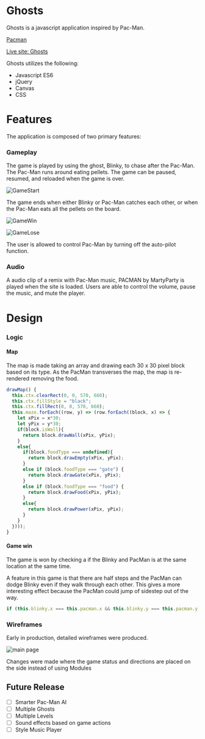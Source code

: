 # Ghosts

Ghosts is a javascript application inspired by Pac-Man.

[Pacman](http://pacman.com/en/)

[Live site: Ghosts](https://viz-eight7six.github.io/ghosts/)

Ghosts utilizes the following:

- Javascript ES6
- jQuery
- Canvas
- CSS

# Features

The application is composed of two primary features:

### Gameplay

The game is played by using the ghost, Blinky, to chase after the Pac-Man. The Pac-Man runs around eating pellets. The game can be paused, resumed, and reloaded when the game is over.

![GameStart](http://res.cloudinary.com/cloud-vinson/image/upload/v1490983377/Screen_Shot_2017-03-31_at_10.47.29_AM_xdx1w8.png)

The game ends when either Blinky or Pac-Man catches each other, or when the Pac-Man eats all the pellets on the board.

![GameWin](http://res.cloudinary.com/cloud-vinson/image/upload/v1490983377/Screen_Shot_2017-03-31_at_10.33.25_AM_xhgytt.png)

![GameLose](http://res.cloudinary.com/cloud-vinson/image/upload/v1490983377/Screen_Shot_2017-03-31_at_10.51.08_AM_c4dzys.png)

The user is allowed to control Pac-Man by turning off the auto-pilot function.

### Audio

A audio clip of a remix with Pac-Man music, PACMAN by MartyParty is played when the site is loaded. Users are able to control the volume, pause the music, and mute the player.

# Design

### Logic

#### Map

The map is made taking an array and drawing each 30 x 30 pixel block based on its type. As the PacMan transverses the map, the map is re-rendered removing the food.

```javascript
drawMap() {
  this.ctx.clearRect(0, 0, 570, 660);
  this.ctx.fillStyle = "black";
  this.ctx.fillRect(0, 0, 570, 660);
  this.maze.forEach((row, y) => (row.forEach((block, x) => {
    let xPix = x*30;
    let yPix = y*30;
    if(block.isWall){
      return block.drawWall(xPix, yPix);
    }
    else{
      if(block.foodType === undefined){
        return block.drawEmpty(xPix, yPix);
      }
      else if (block.foodType === "gate") {
        return block.drawGate(xPix, yPix);
      }
      else if (block.foodType === "food") {
        return block.drawFood(xPix, yPix);
      }
      else{
        return block.drawPower(xPix, yPix);
      }
    }
  })));
}
```

#### Game win

The game is won by checking a if the Blinky and PacMan is at the same location at the same time.

A feature in this game is that there are half steps and the PacMan can dodge Blinky even if they walk through each other. This gives a more interesting effect because the PacMan could jump of sidestep out of the way.

```javascript
if (this.blinky.x === this.pacman.x && this.blinky.y === this.pacman.y)

```

### Wireframes

Early in production, detailed wireframes were produced.

![main page](http://res.cloudinary.com/cloud-vinson/image/upload/v1490983756/pacman-wireframe_pe4zss.jpg)

Changes were made where the game status and directions are placed on the side instead of using Modules

## Future Release
* [ ] Smarter Pac-Man AI
* [ ] Multiple Ghosts
* [ ] Multiple Levels
* [ ] Sound effects based on game actions
* [ ] Style Music Player
